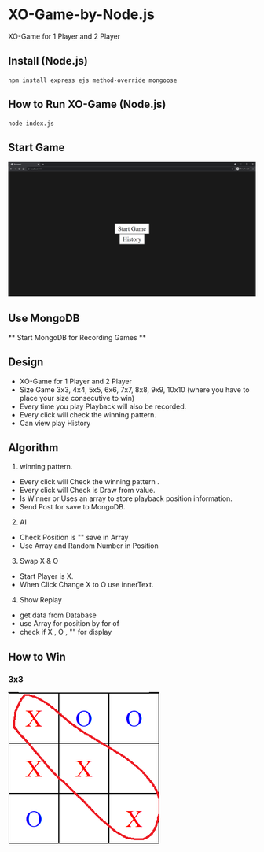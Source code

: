 # XO-Game-by-Node.js
XO-Game for 1 Player and 2 Player

## Install (Node.js)
```
npm install express ejs method-override mongoose
```

## How to Run XO-Game (Node.js)
```
node index.js
```

## Start Game
![Start-Game](startgame.png)

## Use MongoDB 
** Start MongoDB for Recording Games **

## Design
- XO-Game for 1 Player and 2 Player
- Size Game 3x3, 4x4, 5x5, 6x6, 7x7, 8x8, 9x9, 10x10 (where you have to place your size consecutive to win)
- Every time you play Playback will also be recorded.
- Every click will check the winning pattern.
- Can view play History

## Algorithm
1. winning pattern. 
  - Every click will Check the winning pattern .
  - Every click will Check is Draw from value.
  - Is Winner or Uses an array to store playback position information.
  - Send Post for save to MongoDB.

2. AI
  - Check Position is "" save in Array
  - Use Array and Random Number in Position
  
3. Swap X & O
  - Start Player is X.
  - When Click Change X to O use innerText.

4. Show Replay
  - get data from Database
  - use Array for position by for of
  - check if X , O , "" for display

## How to Win
### 3x3
![3x3](3x3.png)
